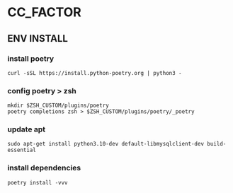 # CC_FACTOR

## ENV INSTALL

### install poetry

```shell
curl -sSL https://install.python-poetry.org | python3 -
```

### config poetry > zsh

```shell
mkdir $ZSH_CUSTOM/plugins/poetry
poetry completions zsh > $ZSH_CUSTOM/plugins/poetry/_poetry
```

### update apt 

```shell
sudo apt-get install python3.10-dev default-libmysqlclient-dev build-essential
```

### install dependencies

```shell
poetry install -vvv
```
